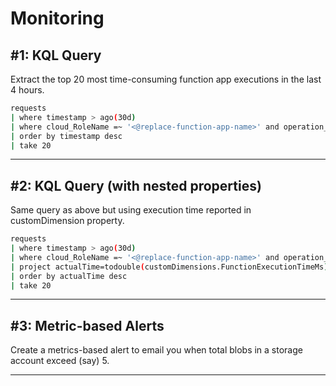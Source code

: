 # Monitoring

## #1: KQL Query

Extract the top 20 most time-consuming function app executions in the last 4 hours.

```bash
requests
| where timestamp > ago(30d)
| where cloud_RoleName =~ '<@replace-function-app-name>' and operation_Name =~ '<@replace-function-name>'
| order by timestamp desc
| take 20
```

-----

## #2: KQL Query (with nested properties)

Same query as above but using execution time reported in customDimension property.

```bash
requests
| where timestamp > ago(30d)
| where cloud_RoleName =~ '<@replace-function-app-name>' and operation_Name =~ '<@replace-function-name>'
| project actualTime=todouble(customDimensions.FunctionExecutionTimeMs), cloud_RoleName, cloud_RoleInstance
| order by actualTime desc
| take 20
```

-----

## #3: Metric-based Alerts

Create a metrics-based alert to email you when total blobs in a storage account exceed (say) 5.

-----
